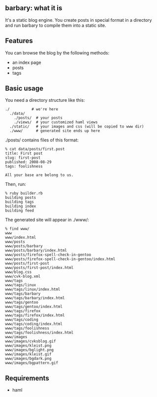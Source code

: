 ## barbary: what it is

It's a static blog engine. You create posts in special format in a directory and run barbary to compile them into a static site.

## Features

You can browse the blog by the following methods:

- an index page
- posts
- tags

## Basic usage

You need a directory structure like this:

    ./          # we're here
      ./data/
        ./posts/  # your posts
        ./views/  # your customized haml views
      ./static/   # your images and css (will be copied to www dir)
      ./www/      # generated site ends up here

./posts/ contains files of this format:

    % cat data/posts/first.post 
    title: First post
    slug: first-post
    published: 2008-08-29
    tags: foolishness
    
    All your base are belong to us.

Then, run:

    % ruby builder.rb
    building posts
    building tags
    building index
    building feed

The generated site will appear in ./www/:

    % find www/
    www
    www/index.html
    www/posts
    www/posts/barbary
    www/posts/barbary/index.html
    www/posts/firefox-spell-check-in-gentoo
    www/posts/firefox-spell-check-in-gentoo/index.html
    www/posts/first-post
    www/posts/first-post/index.html
    www/blog.css
    www/cvk-blog.xml
    www/tags
    www/tags/linux
    www/tags/linux/index.html
    www/tags/barbary
    www/tags/barbary/index.html
    www/tags/gentoo
    www/tags/gentoo/index.html
    www/tags/firefox
    www/tags/firefox/index.html
    www/tags/coding
    www/tags/coding/index.html
    www/tags/foolishness
    www/tags/foolishness/index.html
    www/images
    www/images/cvksblog.gif
    www/images/kleist.png
    www/images/bglight.png
    www/images/kleist.gif
    www/images/bgdark.png
    www/images/bgpattern.gif

## Requirements

- haml
